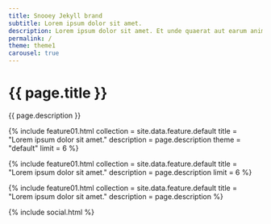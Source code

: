 ```yaml
---
title: Snooey Jekyll brand
subtitle: Lorem ipsum dolor sit amet.
description: Lorem ipsum dolor sit amet. Et unde quaerat aut earum animi aut explicabo saepe qui quibusdam accusamus ut velit asperiores vel natus temporibus. Qui sapiente saepe qui totam saepe est suscipit quia vel error provident cum omnis eius aut galisum rem nulla dolor? Qui internos voluptas est nulla odit est temporibus expedita eos quidem cumque. Ea voluptates eligendi quo rerum libero et molestiae harum vel fugit magni et cupiditate optio At quia consequuntur ut exercitationem laboriosam. Cum blanditiis voluptatibus At amet sunt At quia deleniti id quibusdam neque ut odio placeat.
permalink: /
theme: theme1
carousel: true
---
```


# {{ page.title }}

{{ page.description }}

{% include feature01.html       collection = site.data.feature.default
                                title = "Lorem ipsum dolor sit amet."
                                description = page.description
                                theme = "default"
                                limit = 6
                                %}

{% include feature01.html       collection = site.data.feature.default
                                title = "Lorem ipsum dolor sit amet."
                                description = page.description
                                limit = 6
                                %}

{% include feature01.html       collection = site.data.feature.default
                                title = "Lorem ipsum dolor sit amet."
                                description = page.description
                                %}
 
{% include social.html %}